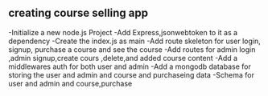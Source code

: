## creating course selling app
-Initialize a new node.js Project
-Add Express,jsonwebtoken to it as a dependency
-Create the index.js as main 
-Add route skeleton for user login, signup, purchase a course and see the course
-Add routes for admin login ,admin signup,create cours ,delete,and added course content 
-Add a middlewares auth for both user and admin
-Add a mongodb database for storing the user and admin and course and purchaseing data
-Schema for user and admin and course,purchase
